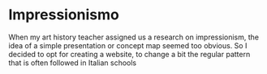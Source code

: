 # Impressionismo

When my art history teacher assigned us a research on impressionism, the idea of ​​a simple presentation or concept map seemed too obvious. So I decided to opt for creating a website, to change a bit the regular pattern that is often followed in Italian schools